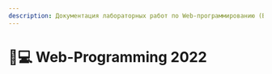 ```yaml
---
description: Документация лабораторных работ по Web-программированию (Бункута Натан К33412)
---
```


# 👨💻 Web-Programming 2022

